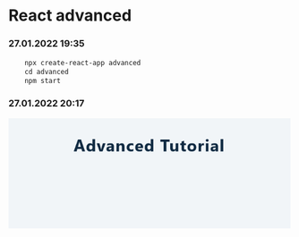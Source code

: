 # React advanced

### 27.01.2022 19:35

        npx create-react-app advanced
        cd advanced
        npm start

### 27.01.2022 20:17

![Screenshot 2022-01-27 at 20-16-00 React App](./public/Screenshot-1.png)
